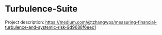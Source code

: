 # Turbulence-Suite
Project description: https://medium.com/@tzhangwps/measuring-financial-turbulence-and-systemic-risk-9d9688f6eec1

